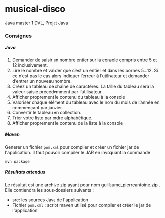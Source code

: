 # musical-disco
Java master 1 DVL, Projet Java

### Consignes

##### Java

1. Demander de saisir un nombre entier sur la console compris entre 5 et 12 inclusivement.
2. Lire le nombre et valider que c’est un entier et dans les bornes 5...12. Si ce n’est pas le cas alors indiquer l’erreur à l’utilisateur et demander d’entrer un nouveau nombre.
3. Créez un tableau de chaîne de caractères. La taille du tableau sera la valeur saisie précédemment par l’utilisateur.
5. Afficher proprement le contenu du tableau à la console
4. Valoriser chaque élément du tableau avec le nom du mois de l’année en commençant par janvier.
6. Convertir le tableau en collection.
7. Trier votre liste par ordre alphabétique.
8. Afficher proprement le contenu de la liste à la console

##### Maven

Generer un fichier `pom.xml` pour compiler et créer un fichier jar de l'application. Il faut pouvoir compiler le JAR en invoquant la commande

    mvn package

##### Résultats attendus

Le résultat est une archive zip ayant pour nom guillaume_pierreantoine.zip .
Elle contiendra les sous-dossiers suivants :
- src: les sources Java de l'application
- Fichier `pom.xml` : script maven utilisé pour compiler et créer le jar de l'application